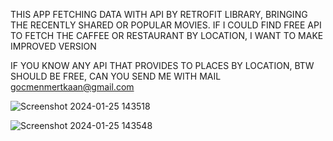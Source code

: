 THIS APP FETCHING DATA WITH API BY RETROFIT LIBRARY, BRINGING THE RECENTLY SHARED OR POPULAR MOVIES. IF I COULD FIND FREE API TO FETCH THE CAFFEE OR RESTAURANT BY LOCATION, I WANT TO MAKE IMPROVED VERSION




IF YOU KNOW ANY API THAT PROVIDES TO PLACES BY LOCATION, BTW SHOULD BE FREE, CAN YOU SEND ME WITH MAIL gocmenmertkaan@gmail.com



![Screenshot 2024-01-25 143518](https://github.com/gacmalony/MovieAppAgain/assets/154236584/2fc09549-b7a7-4fac-88c1-23869d8072ea)




![Screenshot 2024-01-25 143548](https://github.com/gacmalony/MovieAppAgain/assets/154236584/491be05a-fa56-4dbd-9e88-8069f0444c9c)



